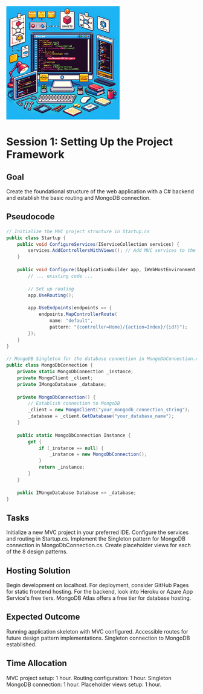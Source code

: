 <img src="01-Proj-Setup.webp" alt="Initial Setup" width="300"/>

# Session 1: Setting Up the Project Framework

## Goal
Create the foundational structure of the web application with a C# backend and establish the basic routing and MongoDB connection.

## Pseudocode
```csharp
// Initialize the MVC project structure in Startup.cs
public class Startup {
    public void ConfigureServices(IServiceCollection services) {
        services.AddControllersWithViews(); // Add MVC services to the project
    }
    
    public void Configure(IApplicationBuilder app, IWebHostEnvironment env) {
        // ... existing code ...

        // Set up routing
        app.UseRouting();

        app.UseEndpoints(endpoints => {
            endpoints.MapControllerRoute(
                name: "default",
                pattern: "{controller=Home}/{action=Index}/{id?}");
        });
    }
}

// MongoDB Singleton for the database connection in MongoDbConnection.cs
public class MongoDbConnection {
    private static MongoDbConnection _instance;
    private MongoClient _client;
    private IMongoDatabase _database;
    
    private MongoDbConnection() {
        // Establish connection to MongoDB
        _client = new MongoClient("your_mongodb_connection_string");
        _database = _client.GetDatabase("your_database_name");
    }

    public static MongoDbConnection Instance {
        get {
            if (_instance == null) {
                _instance = new MongoDbConnection();
            }
            return _instance;
        }
    }

    public IMongoDatabase Database => _database;
}
```
## Tasks
Initialize a new MVC project in your preferred IDE.
Configure the services and routing in Startup.cs.
Implement the Singleton pattern for MongoDB connection in MongoDbConnection.cs.
Create placeholder views for each of the 8 design patterns.
## Hosting Solution
Begin development on localhost.
For deployment, consider GitHub Pages for static frontend hosting.
For the backend, look into Heroku or Azure App Service's free tiers.
MongoDB Atlas offers a free tier for database hosting.
## Expected Outcome
Running application skeleton with MVC configured.
Accessible routes for future design pattern implementations.
Singleton connection to MongoDB established.
## Time Allocation
MVC project setup: 1 hour.
Routing configuration: 1 hour.
Singleton MongoDB connection: 1 hour.
Placeholder views setup: 1 hour.
